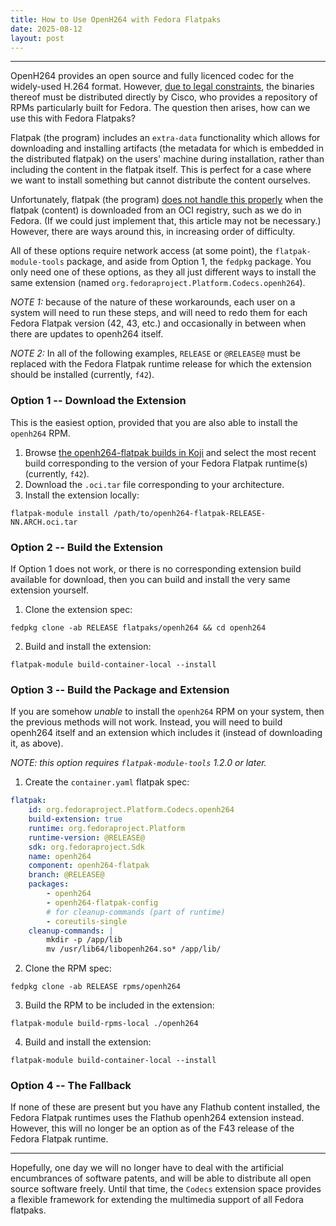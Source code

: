 ```yaml
---
title: How to Use OpenH264 with Fedora Flatpaks
date: 2025-08-12
layout: post
---
```

---
OpenH264 provides an open source and fully licenced codec for the widely-used H.264 format. However, [due to legal constraints](https://docs.fedoraproject.org/en-US/quick-docs/openh264/), the binaries thereof must be distributed directly by Cisco, who provides a repository of RPMs particularly built for Fedora.  The question then arises, how can we use this with Fedora Flatpaks? 

Flatpak (the program) includes an `extra-data` functionality which allows for downloading and installing artifacts (the metadata for which is embedded in the distributed flatpak) on the users' machine during installation, rather than including the content in the flatpak itself.  This is perfect for a case where we want to install something but cannot distribute the content ourselves.

Unfortunately, flatpak (the program) [does not handle this properly](https://github.com/flatpak/flatpak/issues/3790) when the flatpak (content) is downloaded from an OCI registry, such as we do in Fedora. (If we could just implement that, this article may not be necessary.)  However, there are ways around this, in increasing order of difficulty.

All of these options require network access (at some point), the `flatpak-module-tools` package, and aside from Option 1, the `fedpkg` package.  You only need one of these options, as they all just different ways to install the same extension (named `org.fedoraproject.Platform.Codecs.openh264`).

*NOTE 1:* because of the nature of these workarounds, each user on a system will need to run these steps, and will need to redo them for each Fedora Flatpak version (42, 43, etc.) and occasionally in between when there are updates to openh264 itself.

*NOTE 2:* In all of the following examples, `RELEASE` or `@RELEASE@` must be replaced with the Fedora Flatpak runtime release for which the extension should be installed (currently, `f42`).

### Option 1 -- Download the Extension

This is the easiest option, provided that you are also able to install the `openh264` RPM.

1. Browse [the openh264-flatpak builds in Koji](https://koji.fedoraproject.org/koji/packageinfo?packageID=41585) and select the most recent build corresponding to the version of your Fedora Flatpak runtime(s) (currently, `f42`).
2. Download the `.oci.tar` file corresponding to your architecture.
3. Install the extension locally:  
```  
flatpak-module install /path/to/openh264-flatpak-RELEASE-NN.ARCH.oci.tar
```

### Option 2 -- Build the Extension

If Option 1 does not work, or there is no corresponding extension build available for download, then you can build and install the very same extension yourself.

1. Clone the extension spec:
```
fedpkg clone -ab RELEASE flatpaks/openh264 && cd openh264
```
2. Build and install the extension:  
```
flatpak-module build-container-local --install  
```

### Option 3 -- Build the Package and Extension

If you are somehow *unable* to install the `openh264` RPM on your system, then the previous methods will not work.  Instead, you will need to build openh264 itself and an extension which includes it (instead of downloading it, as above).

*NOTE: this option requires `flatpak-module-tools` 1.2.0 or later.*

1. Create the `container.yaml` flatpak spec:  
```yaml
flatpak:
    id: org.fedoraproject.Platform.Codecs.openh264
    build-extension: true
    runtime: org.fedoraproject.Platform
    runtime-version: @RELEASE@
    sdk: org.fedoraproject.Sdk
    name: openh264
    component: openh264-flatpak
    branch: @RELEASE@
    packages:
        - openh264
        - openh264-flatpak-config
        # for cleanup-commands (part of runtime)
        - coreutils-single
    cleanup-commands: |
        mkdir -p /app/lib
        mv /usr/lib64/libopenh264.so* /app/lib/
```
2. Clone the RPM spec:
```
fedpkg clone -ab RELEASE rpms/openh264
```
3. Build the RPM to be included in the extension:  
```
flatpak-module build-rpms-local ./openh264
```
4. Build and install the extension:  
```
flatpak-module build-container-local --install  
```

### Option 4 -- The Fallback

If none of these are present but you have any Flathub content installed, the Fedora Flatpak runtimes uses the Flathub openh264 extension instead.  However, this will no longer be an option as of the F43 release of the Fedora Flatpak runtime.

---

Hopefully, one day we will no longer have to deal with the artificial encumbrances of software patents, and will be able to distribute all open source software freely.  Until that time, the `Codecs` extension space provides a flexible framework for extending the multimedia support of all Fedora flatpaks.
